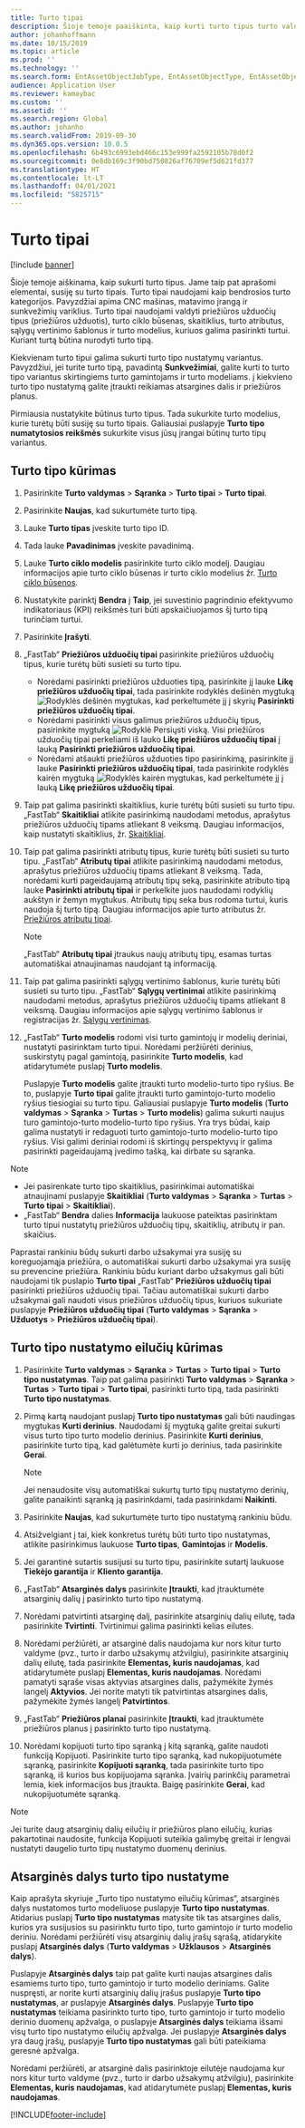 ```yaml
---
title: Turto tipai
description: Šioje temoje paaiškinta, kaip kurti turto tipus turto valdyme. Jame taip pat aprašomi elementai, susiję su turto tipais.
author: johanhoffmann
ms.date: 10/15/2019
ms.topic: article
ms.prod: ''
ms.technology: ''
ms.search.form: EntAssetObjectJobType, EntAssetObjectType, EntAssetObjectTypeDefaultSparePart, EntAssetObjectTypeDefaultSparePartApprove, EntAssetObjectTypeDefaultCreateCombinations, EntAssetObjectTypeDefault, EntAssetObjectTypeDefaultCopy
audience: Application User
ms.reviewer: kamaybac
ms.custom: ''
ms.assetid: ''
ms.search.region: Global
ms.author: johanho
ms.search.validFrom: 2019-09-30
ms.dyn365.ops.version: 10.0.5
ms.openlocfilehash: 6b493c6993ebd466c153e999fa2592105b78d0f2
ms.sourcegitcommit: 0e8db169c3f90bd750826af76709ef5d621fd377
ms.translationtype: HT
ms.contentlocale: lt-LT
ms.lasthandoff: 04/01/2021
ms.locfileid: "5825715"
---
```

# <a name="asset-types"></a>Turto tipai

[!include [banner](../../includes/banner.md)]



Šioje temoje aiškinama, kaip sukurti turto tipus. Jame taip pat aprašomi elementai, susiję su turto tipais. Turto tipai naudojami kaip bendrosios turto kategorijos. Pavyzdžiai apima CNC mašinas, matavimo įrangą ir sunkvežimių variklius. Turto tipai naudojami valdyti priežiūros užduočių tipus (priežiūros užduotis), turto ciklo būsenas, skaitiklius, turto atributus, sąlygų vertinimo šablonus ir turto modelius, kuriuos galima pasirinkti turtui. Kuriant turtą būtina nurodyti turto tipą.

Kiekvienam turto tipui galima sukurti turto tipo nustatymų variantus. Pavyzdžiui, jei turite turto tipą, pavadintą **Sunkvežimiai**, galite kurti to turto tipo variantus skirtingiems turto gamintojams ir turto modeliams. į kiekvieno turto tipo nustatymą galite įtraukti reikiamas atsargines dalis ir priežiūros planus.

Pirmiausia nustatykite būtinus turto tipus. Tada sukurkite turto modelius, kurie turėtų būti susiję su turto tipais. Galiausiai puslapyje **Turto tipo numatytosios reikšmės** sukurkite visus jūsų įrangai būtinų turto tipų variantus.

## <a name="create-an-asset-type"></a>Turto tipo kūrimas

1. Pasirinkite **Turto valdymas** > **Sąranka** > **Turto tipai** > **Turto tipai**.
2. Pasirinkite **Naujas**, kad sukurtumėte turto tipą.
3. Lauke **Turto tipas** įveskite turto tipo ID.
4. Tada lauke **Pavadinimas** įveskite pavadinimą.
5. Lauke **Turto ciklo modelis** pasirinkite turto ciklo modelį. Daugiau informacijos apie turto ciklo būsenas ir turto ciklo modelius žr. [Turto ciklo būsenos](object-stages.md).
6. Nustatykite parinktį **Bendra** į **Taip**, jei suvestinio pagrindinio efektyvumo indikatoriaus (KPI) reikšmės turi būti apskaičiuojamos šį turto tipą turinčiam turtui.
7. Pasirinkite **Įrašyti**.
8. „FastTab“ **Priežiūros užduočių tipai** pasirinkite priežiūros užduočių tipus, kurie turėtų būti susieti su turto tipu.

    - Norėdami pasirinkti priežiūros užduoties tipą, pasirinkite jį lauke **Likę priežiūros užduočių tipai**, tada pasirinkite rodyklės dešinėn mygtuką ![Rodyklės dešinėn mygtukas](media/29-setup-for-objects.png), kad perkeltumėte jį į skyrių **Pasirinkti priežiūros užduočių tipai**.
    - Norėdami pasirinkti visus galimus priežiūros užduočių tipus, pasirinkite mygtuką ![Rodyklė Persiųsti viską](media/30-setup-for-objects.png). Visi priežiūros užduočių tipai perkeliami iš lauko **Likę priežiūros užduočių tipai** į lauką **Pasirinkti priežiūros užduočių tipai**.
    - Norėdami atšaukti priežiūros užduoties tipo pasirinkimą, pasirinkite jį lauke **Pasirinkti priežiūros užduočių tipai**, tada pasirinkite rodyklės kairėn mygtuką ![Rodyklės kairėn mygtukas](media/31-setup-for-objects.png), kad perkeltumėte jį į lauką **Likę priežiūros užduočių tipai**.

9. Taip pat galima pasirinkti skaitiklius, kurie turėtų būti susieti su turto tipu. „FastTab“ **Skaitikliai** atlikite pasirinkimą naudodami metodus, aprašytus priežiūros užduočių tipams atliekant 8 veiksmą. Daugiau informacijos, kaip nustatyti skaitiklius, žr. [Skaitikliai](counters.md).
10. Taip pat galima pasirinkti atributų tipus, kurie turėtų būti susieti su turto tipu. „FastTab“ **Atributų tipai** atlikite pasirinkimą naudodami metodus, aprašytus priežiūros užduočių tipams atliekant 8 veiksmą. Tada, norėdami kurti pageidaujamą atributų tipų seką, pasirinkite atributo tipą lauke **Pasirinkti atributų tipai** ir perkelkite juos naudodami rodyklių aukštyn ir žemyn mygtukus. Atributų tipų seka bus rodoma turtui, kuris naudoja šį turto tipą. Daugiau informacijos apie turto atributus žr. [Priežiūros atributų tipai](../setup-for-functional-locations/specification-types.md).

    > [!NOTE]
    > „FastTab“ **Atributų tipai** įtraukus naujų atributų tipų, esamas turtas automatiškai atnaujinamas naudojant tą informaciją.

11. Taip pat galima pasirinkti sąlygų vertinimo šablonus, kurie turėtų būti susieti su turto tipu. „FastTab“ **Sąlygų vertinimai** atlikite pasirinkimą naudodami metodus, aprašytus priežiūros užduočių tipams atliekant 8 veiksmą. Daugiau informacijos apie sąlygų vertinimo šablonus ir registracijas žr. [Sąlygų vertinimas](../setup-for-objects/condition-assessment.md).
12. „FastTab“ **Turto modelis** rodomi visi turto gamintojų ir modelių deriniai, nustatyti pasirinktam turto tipui. Norėdami peržiūrėti derinius, suskirstytų pagal gamintoją, pasirinkite **Turto modelis**, kad atidarytumėte puslapį **Turto modelis**.

    Puslapyje **Turto modelis** galite įtraukti turto modelio-turto tipo ryšius. Be to, puslapyje **Turto tipai** galite įtraukti turto gamintojo-turto modelio ryšius tiesiogiai su turto tipu. Galiausiai puslapyje **Turto modelis** (**Turto valdymas** \> **Sąranka** \> **Turtas** \> **Turto modelis**) galima sukurti naujus turo gamintojo-turto modelio-turto tipo ryšius. Yra trys būdai, kaip galima nustatyti ir redaguoti turto gamintojo-turto modelio-turto tipo ryšius. Visi galimi deriniai rodomi iš skirtingų perspektyvų ir galima pasirinkti pageidaujamą įvedimo tašką, kai dirbate su sąranka.

> [!NOTE]
> - Jei pasirenkate turto tipo skaitiklius, pasirinkimai automatiškai atnaujinami puslapyje **Skaitikliai** (**Turto valdymas** > **Sąranka** > **Turtas** > **Turto tipai** > **Skaitikliai**).
> - „FastTab“ **Bendra** dalies **Informacija** laukuose pateiktas pasirinktam turto tipui nustatytų priežiūros užduočių tipų, skaitiklių, atributų ir pan. skaičius.

Paprastai rankiniu būdų sukurti darbo užsakymai yra susiję su koreguojamąja priežiūra, o automatiškai sukurti darbo užsakymai yra susiję su prevencine priežiūra. Rankiniu būdu kuriant darbo užsakymus gali būti naudojami tik puslapio **Turto tipai** „FastTab“ **Priežiūros užduočių tipai** pasirinkti priežiūros užduočių tipai. Tačiau automatiškai sukurti darbo užsakymai gali naudoti visus priežiūros užduočių tipus, kuriuos sukuriate puslapyje **Priežiūros užduočių tipai** (**Turto valdymas** \> **Sąranka** \> **Užduotys** \> **Priežiūros užduočių tipai**).

## <a name="create-asset-type-setup-lines"></a>Turto tipo nustatymo eilučių kūrimas

1. Pasirinkite **Turto valdymas** \> **Sąranka** \> **Turtas** \> **Turto tipai** \> **Turto tipo nustatymas**. Taip pat galima pasirinkti **Turto valdymas** \> **Sąranka** \> **Turtas** \> **Turto tipai** \> **Turto tipai**, pasirinkti turto tipą, tada pasirinkti **Turto tipo nustatymas**.
2. Pirmą kartą naudojant puslapį **Turto tipo nustatymas** gali būti naudingas mygtukas **Kurti derinius**. Naudodami šį mygtuką galite greitai sukurti visus turto tipo turto modelio derinius. Pasirinkite **Kurti derinius**, pasirinkite turto tipą, kad galėtumėte kurti jo derinius, tada pasirinkite **Gerai**.

    > [!NOTE]
    > Jei nenaudosite visų automatiškai sukurtų turto tipų nustatymo derinių, galite panaikinti sąranką ją pasirinkdami, tada pasirinkdami **Naikinti**.

3. Pasirinkite **Naujas**, kad sukurtumėte turto tipo nustatymą rankiniu būdu.
4. Atsižvelgiant į tai, kiek konkretus turėtų būti turto tipo nustatymas, atlikite pasirinkimus laukuose **Turto tipas**, **Gamintojas** ir **Modelis**.
5. Jei garantinė sutartis susijusi su turto tipu, pasirinkite sutartį laukuose **Tiekėjo garantija** ir **Kliento garantija**. 
6. „FastTab“ **Atsarginės dalys** pasirinkite **Įtraukti**, kad įtrauktumėte atsarginių dalių į pasirinkto turto tipo nustatymą.
7. Norėdami patvirtinti atsarginę dalį, pasirinkite atsarginių dalių eilutę, tada pasirinkite **Tvirtinti**. Tvirtinimui galima pasirinkti kelias eilutes.
8. Norėdami peržiūrėti, ar atsarginė dalis naudojama kur nors kitur turto valdyme (pvz., turto ir darbo užsakymų atžvilgiu), pasirinkite atsarginių dalių eilutę, tada pasirinkite **Elementas, kuris naudojamas**, kad atidarytumėte puslapį **Elementas, kuris naudojamas**. Norėdami pamatyti sąraše visas aktyvias atsargines dalis, pažymėkite žymės langelį **Aktyvios**. Jei norite matyti tik patvirtintas atsargines dalis, pažymėkite žymės langelį **Patvirtintos**.
9. „FastTab“ **Priežiūros planai** pasirinkite **Įtraukti**, kad įtrauktumėte priežiūros planus į pasirinkto turto tipo nustatymą.
10. Norėdami kopijuoti turto tipo sąranką į kitą sąranką, galite naudoti funkciją Kopijuoti. Pasirinkite turto tipo sąranką, kad nukopijuotumėte sąranką, pasirinkite **Kopijuoti sąranką**, tada pasirinkite turto tipo sąranką, iš kurios bus kopijuojama sąranka. Įvairių parinkčių parametrai lemia, kiek informacijos bus įtraukta. Baigę pasirinkite **Gerai**, kad nukopijuotumėte sąranką.

> [!NOTE]
> Jei turite daug atsarginių dalių eilučių ir priežiūros plano eilučių, kurias pakartotinai naudosite, funkcija Kopijuoti suteikia galimybę greitai ir lengvai nustatyti daugelio turto tipų nustatymo duomenų derinius.

## <a name="spare-parts-on-the-asset-type-setup"></a>Atsarginės dalys turto tipo nustatyme

Kaip aprašyta skyriuje „Turto tipo nustatymo eilučių kūrimas“, atsarginės dalys nustatomos turto modeliuose puslapyje **Turto tipo nustatymas**. Atidarius puslapį **Turto tipo nustatymas** matysite tik tas atsargines dalis, kurios yra susijusios su pasirinktu turto tipo, turto gamintojo ir turto modelio deriniu. Norėdami peržiūrėti visų atsarginių dalių įrašų sąrašą, atidarykite puslapį **Atsarginės dalys** (**Turto valdymas** \> **Užklausos** \> **Atsarginės dalys**).

Puslapyje **Atsarginės dalys** taip pat galite kurti naujas atsargines dalis esamiems turto tipo, turto gamintojo ir turto modelio deriniams. Galite nuspręsti, ar norite kurti atsarginių dalių įrašus puslapyje **Turto tipo nustatymas**, ar puslapyje **Atsarginės dalys**. Puslapyje **Turto tipo nustatymas** teikiama pasirinkto turto tipo, turto gamintojo ir turto modelio derinio duomenų apžvalga, o puslapyje **Atsarginės dalys** teikiama išsami visų turto tipo nustatymo eilučių apžvalga. Jei puslapyje **Atsarginės dalys** yra daug įrašų, puslapyje **Turto tipo nustatymas** gali būti pateikiama geresnė apžvalga.

Norėdami peržiūrėti, ar atsarginė dalis pasirinktoje eilutėje naudojama kur nors kitur turto valdyme (pvz., turto ir darbo užsakymų atžvilgiu), pasirinkite **Elementas, kuris naudojamas**, kad atidarytumėte puslapį **Elementas, kuris naudojamas**. 



[!INCLUDE[footer-include](../../../includes/footer-banner.md)]